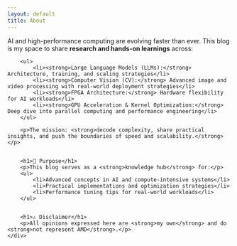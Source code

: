 ```yaml
---
layout: default
title: About
---
```


<div class="about-page">   
    <div class="about-content">
        <p>AI and high-performance computing are evolving faster than ever. This blog is my space to share <strong>research and hands-on learnings</strong> across:</p>
        
        <ul>
            <li><strong>Large Language Models (LLMs):</strong> Architecture, training, and scaling strategies</li>
            <li><strong>Computer Vision (CV):</strong> Advanced image and video processing with real-world deployment strategies</li>
            <li><strong>FPGA Architecture:</strong> Hardware flexibility for AI workloads</li>
            <li><strong>GPU Acceleration & Kernel Optimization:</strong> Deep dive into parallel computing and performance engineering</li>
        </ul>

        <p>The mission: <strong>decode complexity, share practical insights, and push the boundaries of speed and scalability.</strong></p>


        <h1>🎯 Purpose</h1>
        <p>This blog serves as a <strong>knowledge hub</strong> for:</p>
        <ul>
            <li>Advanced concepts in AI and compute-intensive systems</li>
            <li>Practical implementations and optimization strategies</li>
            <li>Performance tuning tips for real-world workloads</li>
        </ul>


        <h1>⚠️ Disclaimer</h1>
        <p>All opinions expressed here are <strong>my own</strong> and do <strong>not represent AMD</strong>.</p>
    </div>
</div>

<style>
.about-content {
    max-width: 700px;
}

.contact-grid {
    display: grid;
    gap: 1rem;
    margin: 2rem 0;
}

.contact-item {
    padding: 1rem;
    background: #f8f9fa;
    border-radius: 8px;
    border-left: 4px solid #3182ce;
}

.contact-item a {
    word-break: break-all;
}
</style>